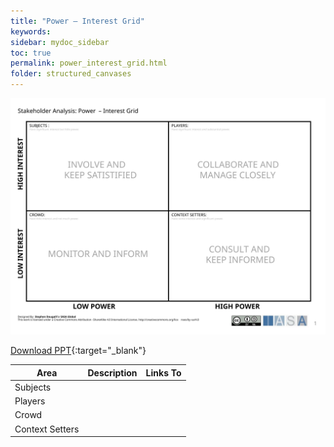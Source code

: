 ```yaml
---
title: "Power – Interest Grid"
keywords: 
sidebar: mydoc_sidebar
toc: true
permalink: power_interest_grid.html
folder: structured_canvases
---
```



![image001](media/power_interest_grid001.svg)

[Download PPT](media/ppt/power_interest_grid.ppt){:target="_blank"}

| Area | Description | Links To |
| --- | --- | --- |
| Subjects |   |   |
| Players |   |   |
| Crowd |   |   |
| Context Setters |   |   |


